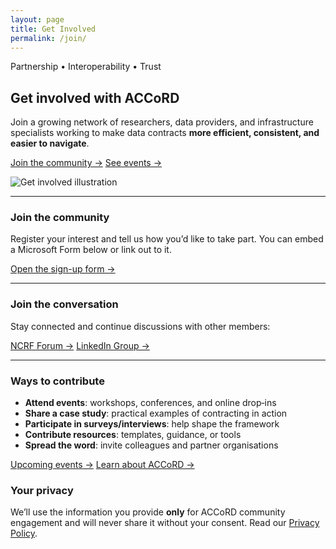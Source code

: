 ```yaml
---
layout: page
title: Get Involved
permalink: /join/
---
```


<section class="events-hero flow two-col">
  <div class="events-text">
    <p class="eyebrow">Partnership • Interoperability • Trust</p>
    <h2 class="page-title">Get involved with ACCoRD</h2>
    <p class="lead">
      Join a growing network of researchers, data providers, and infrastructure specialists working to make data contracts
      <strong>more efficient, consistent, and easier to navigate</strong>.
    </p>
    <p class="cta-row">
      <a class="btn btn-primary" href="#join-form">Join the community →</a>
      <a class="btn btn-primary" href="{{ '/events/' | relative_url }}">See events →</a>
    </p>
  </div>

  <div class="events-image">
    <img src="{{ '/assets/images/get_involved.png' | relative_url }}" alt="Get involved illustration" />
  </div>
</section>

<hr class="section-divider" />

<section id="join-form" class="flow what-we-do">
  <h3>Join the community</h3>
  <p>
    Register your interest and tell us how you’d like to take part. You can embed a Microsoft Form below
    or link out to it.
  </p>

  <p class="cta-row">
    <a class="btn btn-primary" 
       href="https://forms.office.com/pages/responsepage.aspx?id=_oivH5ipW0yTySEKEdmlwvNrS4lV5ilIsuG4plfelThUNVkxRlZZTlhPOTU0NkZUQkVWNTBZUjUwVS4u&route=shorturl" 
       target="_blank" 
       rel="noopener">
       Open the sign-up form →
    </a>
  </p>
</section>

<hr class="section-divider" />

<section class="flow">
  <h3>Join the conversation</h3>
  <p>Stay connected and continue discussions with other members:</p>
  <p class="cta-row">
    <a class="btn btn-primary" href="#" target="_blank" rel="noopener">NCRF Forum →</a>
    <a class="btn btn-primary" href="#" target="_blank" rel="noopener">LinkedIn Group →</a>
  </p>
</section>

<hr class="section-divider" />

<section class="flow">
  <h3>Ways to contribute</h3>
  <ul class="feature-list">
    <li><strong>Attend events</strong>: workshops, conferences, and online drop‑ins</li>
    <li><strong>Share a case study</strong>: practical examples of contracting in action</li>
    <li><strong>Participate in surveys/interviews</strong>: help shape the framework</li>
    <li><strong>Contribute resources</strong>: templates, guidance, or tools</li>
    <li><strong>Spread the word</strong>: invite colleagues and partner organisations</li>
  </ul>
  <p class="cta-row">
    <a class="btn btn-primary" href="{{ '/events/' | relative_url }}">Upcoming events →</a>
    <a class="btn btn-primary" href="{{ '/about/' | relative_url }}">Learn about ACCoRD →</a>
  </p>
</section>

<section class="flow">
  <h3>Your privacy</h3>
  <p>
    We’ll use the information you provide <strong>only</strong> for ACCoRD community engagement and will
    never share it without your consent. Read our
    <a href="{{ '/privacy.html' | relative_url }}">Privacy Policy</a>.
  </p>
</section>
